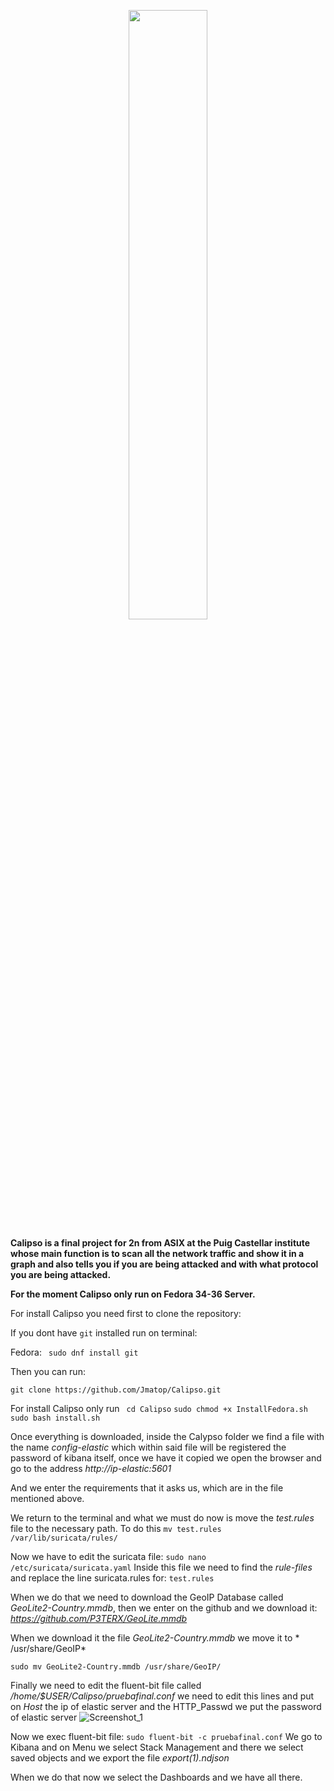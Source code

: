 <p align="center">
  <img width="50%" height="50%" src="https://user-images.githubusercontent.com/91370388/159025827-bb050ff3-db9c-44e8-bc69-0e750156fb05.png">
</p>



**Calipso is a final project for 2n from ASIX at the Puig Castellar institute whose main function is to scan all the network traffic and show it in a graph and also tells you if you are being attacked and with what protocol you are being attacked.**


**For the moment Calipso only run on Fedora 34-36 Server.**


For install Calipso you need first to clone the repository:

If you dont have ```git``` installed run on terminal:

Fedora: ``` sudo dnf install git```

Then you can run:
```
git clone https://github.com/Jmatop/Calipso.git
```
For install Calipso only run ``` cd Calipso``` ```sudo chmod +x InstallFedora.sh``` ``` sudo bash install.sh```

Once everything is downloaded, inside the Calypso folder we find a file with the name *config-elastic* which within said file will be registered the password of kibana itself, once we have it copied we open the browser and go to the address *http://ip-elastic:5601*

And we enter the requirements that it asks us, which are in the file mentioned above.

We return to the terminal and what we must do now is move the *test.rules* file to the necessary path.
To do this ``` mv test.rules /var/lib/suricata/rules/ ```

Now we have to edit the suricata file:
``` sudo nano /etc/suricata/suricata.yaml ```
Inside this file we need to find the *rule-files* and replace the line suricata.rules for:
``` test.rules ```

When we do that we need to download the GeoIP Database called *GeoLite2-Country.mmdb*, then we enter on the github and we download it:
*https://github.com/P3TERX/GeoLite.mmdb*

When we download it the file *GeoLite2-Country.mmdb* we move it to * /usr/share/GeoIP*

```sudo mv GeoLite2-Country.mmdb /usr/share/GeoIP/```

Finally we need to edit the fluent-bit file called */home/$USER/Calipso/pruebafinal.conf*
we need to edit this lines and put on *Host* the ip of elastic server and the HTTP_Passwd we put the password of elastic server ![Screenshot_1](https://user-images.githubusercontent.com/91370388/171038528-5aac6e98-f076-4312-808e-da41ebcaacac.png)

Now we exec fluent-bit file:
``` sudo fluent-bit -c pruebafinal.conf ```
We go to Kibana and on Menu we select Stack Management and there we select saved objects and we export the file *export(1).ndjson*

When we do that now we select the Dashboards and we have all there.

